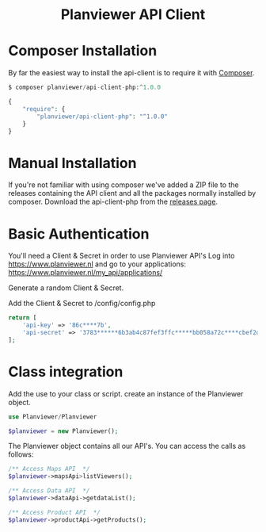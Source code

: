 
<h1 align="center"> Planviewer API Client</h1>


# Composer Installation

By far the easiest way to install the  api-client is to require it with [Composer](https://getcomposer.org/doc/00-intro.md).

```php
$ composer planviewer/api-client-php:^1.0.0

{
    "require": {
        "planviewer/api-client-php": "^1.0.0"
    }
}
```

# Manual Installation
If you're not familiar with using composer we've added a ZIP file to the releases containing the API client and all the 
packages normally installed by composer. Download the api-client-php from the [releases page](https://github.com/Planviewer/api-client-php/releases/).


# Basic Authentication
You'll need a Client & Secret in order to use Planviewer API's
Log into https://www.planviewer.nl and go to your applications: https://www.planviewer.nl/my_api/applications/

Generate a random Client & Secret.

Add the Client & Secret to /config/config.php

```php
return [
    'api-key' => '86c****7b',
    'api-secret' => '3783******6b3ab4c87fef3ffc*****bb058a72c****cbef2d',
];
```

# Class integration

Add the use to your class or script.
create an instance of the Planviewer object.

```php
use Planviewer/Planviewer

$planviewer = new Planviewer();
```
The Planviewer object contains all our API's. You can access the calls as follows:
```php
/** Access Maps API  */
$planviewer->mapsApi>listViewers();

/** Access Data API  */
$planviewer->dataApi->getdataList();

/** Access Product API  */
$planviewer->productApi->getProducts();

```






